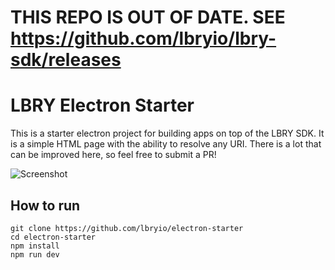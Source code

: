 # THIS REPO IS OUT OF DATE. SEE https://github.com/lbryio/lbry-sdk/releases

# LBRY Electron Starter

This is a starter electron project for building apps on top of the LBRY SDK. It is a simple HTML page with the ability to resolve any URI. There is a lot that can be improved here, so feel free to submit a PR!

![Screenshot](screenshot.png)

## How to run

```
git clone https://github.com/lbryio/electron-starter
cd electron-starter
npm install
npm run dev
```

